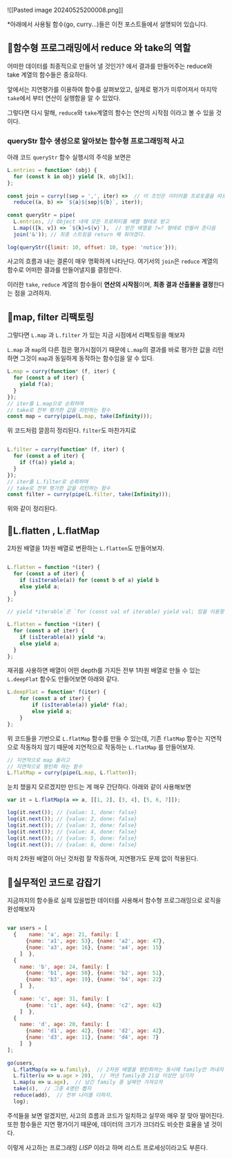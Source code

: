 ![[Pasted image 20240525200008.png]]

*아래에서 사용될 함수(go, curry...)들은 이전 포스트들에서 설명되어 있습니다.

## 📗함수형 프로그래밍에서 reduce 와 take의 역할

어떠한 데이터를 최종적으로 만들어 낼 것인가? 에서 결과를 만들어주는 reduce와 take 계열의 함수들은 중요하다.

앞에서는 지연평가를 이용하여 함수를 살펴보았고, 실제로 평가가 미루어져서 마지막 `take`에서 부터 연산이 실행함을 알 수 있었다. 

그렇다면 다시 말해, `reduce`와 `take`계열의 함수는 연산의 시작점 이라고 볼 수 있을 것이다.

### queryStr 함수 생성으로 알아보는 함수형 프로그래밍적 사고

아래 코드 `queryStr` 함수 실행시의 주석을 보면은

```js
L.entries = function* (obj) {  
  for (const k in obj) yield [k, obj[k]];  
};  
  
const join = curry((sep = ',', iter) =>  // 이 조인은 이터러블 프로토콜을 따르기 때문에 더욱 다형성이 높다.
  reduce((a, b) => `${a}${sep}${b}`, iter));  
  
const queryStr = pipe(  
  L.entries, // Object 내에 모든 프로퍼티를 배열 형태로 받고
  L.map(([k, v]) => `${k}=${v}`),  // 받은 배열을 ?=? 형태로 만들어 준다음
  join('&')); // 최종 스트링을 return 해 줘야겠다.
  
log(queryStr({limit: 10, offset: 10, type: 'notice'}));
```

사고의 흐름과 내는 결론이 매우 명확하게 나타난다. 여기서의 `join`은 `reduce` 계열의 함수로 어떠한 결과를 만들어낼지를 결정한다. 

이러한 `take`, `reduce` 계열의 함수들이 **연산의 시작점**이며, **최종 결과 산출물을 결정**한다는 점을 고려하자.


## 📗map, filter 리팩토링

그렇다면 `L.map` 과 `L.filter` 가 있는 지금 시점에서 리팩토링을 해보자

`L.map` 과 `map`의 다른 점은 평가시점이기 때문에 `L.map`의 결과를 바로 평가한 값을 리턴하면 그것이 `map`과 동일하게 동작하는 함수임을 알 수 있다.

```js
L.map = curry(function* (f, iter) {  
  for (const a of iter) {  
    yield f(a);  
  }  
});
// iter를 L.map으로 순회하며
// take로 전부 평가한 값을 리턴하는 함수
const map = curry(pipe(L.map, take(Infinity)));
```

위 코드처럼 깔끔히 정리된다. `filter`도 마찬가지로

```js

L.filter = curry(function* (f, iter) {  
  for (const a of iter) {  
    if (f(a)) yield a;  
  }  
});  
// iter를 L.filter로 순회하며
// take로 전부 평가한 값을 리턴하는 함수
const filter = curry(pipe(L.filter, take(Infinity)));
```

위와 같이 정리된다.

## 📗L.flatten , L.flatMap

2차원 배열을 1차원 배열로 변환하는 `L.flatten`도 만들어보자.

```js

L.flatten = function *(iter) {
  for (const a of iter) {
    if (isIterable(a)) for (const b of a) yield b
    else yield a;
  }
};

// yield *iterable`은 `for (const val of iterable) yield val; 임을 이용항 아래와같이 만들 수 있다.

L.flatten = function *(iter) {
  for (const a of iter) {
    if (isIterable(a)) yield *a;
    else yield a;
  }
};

```

재귀를 사용하면 배열이 어떤 depth를 가지든 전부 1차원 배열로 만들 수 있는 `L.deepFlat` 함수도 만들어보면 아래와 같다.

```js
L.deepFlat = function* f(iter) {  
	for (const a of iter) {  
	    if (isIterable(a)) yield* f(a);  
	    else yield a;  
	}  
};
```

위 코드들을 기반으로 `L.flatMap` 함수를 만들 수 있는데, 기존 `flatMap` 함수는 지연적으로 작동하지 않기 때문에 지연적으로 작동하는 `L.flatMap` 를 만들어보자.

```js
// 지연적으로 map 돌리고
// 지연적으로 평탄화 하는 함수
L.flatMap = curry(pipe(L.map, L.flatten));
```

눈치 챘을지 모르겠지만 만드는 게 매우 간단하다. 아래와 같이 사용해보면

```js
var it = L.flatMap(a => a, [[1, 2], [3, 4], [5, 6, 7]]);

log(it.next()); // {value: 1, done: false}
log(it.next()); // {value: 2, done: false}
log(it.next()); // {value: 3, done: false}
log(it.next()); // {value: 4, done: false}
log(it.next()); // {value: 5, done: false}
log(it.next()); // {value: 6, done: false}
```

마치 2차원 배열이 아닌 것처럼 잘 작동하며, 지연평가도 문제 없이 적용된다.
## 📗실무적인 코드로 감잡기

지금까지의 함수들로 실제 있을법한 데이터를 사용해서 함수형 프로그래밍으로 로직을 완성해보자

```js

var users = [  
  {    name: 'a', age: 21, family: [  
      {name: 'a1', age: 53}, {name: 'a2', age: 47},  
      {name: 'a3', age: 16}, {name: 'a4', age: 15}  
    ]  },  
  {  
    name: 'b', age: 24, family: [  
      {name: 'b1', age: 58}, {name: 'b2', age: 51},  
      {name: 'b3', age: 19}, {name: 'b4', age: 22}  
    ]  },  
  {  
    name: 'c', age: 31, family: [  
      {name: 'c1', age: 64}, {name: 'c2', age: 62}  
    ]  },  
  {  
    name: 'd', age: 20, family: [  
      {name: 'd1', age: 42}, {name: 'd2', age: 42},  
      {name: 'd3', age: 11}, {name: 'd4', age: 7}  
    ]  }  
];  
  
go(users,  
  L.flatMap(u => u.family),  // 2차원 배열을 평탄화하는 동시에 family만 꺼내자
  L.filter(u => u.age > 20),  // 꺼낸 family중 21살 이상만 남기자
  L.map(u => u.age),  // 남긴 family 중 날짜만 가져오자
  take(4),  // 그중 4명만 뽑자
  reduce(add),  // 전부 나이를 더하자.
  log);
```

주석들을 보면 알겠지만, 사고의 흐름과 코드가 일치하고 실무와 매우 잘 맞아 떨어진다. 또한 함수들은 지연 평가이기 때문에, 데이터의 크기가 크더라도 비슷한 효율을 낼 것이다.

이렇게 사고하는 프로그래밍 _LISP_ 이라고 하며 리스트 프로세싱이라고도 부른다.
